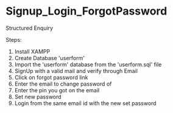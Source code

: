 # Signup_Login_ForgotPassword
Structured Enquiry

Steps:
1. Install XAMPP
2. Create Database 'userform'
3. Import the 'userform' database from the 'userform.sql' file
4. SignUp with a valid mail and verify through Email
5. Click on forgot password link
6. Enter the email to change password of
7. Enter the pin you got on the email
8. Set new password
9. Login from the same email id with the new set password
